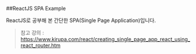 ##ReactJS SPA Example

ReactJS로 공부해 본 간단한 SPA(Single Page Application)입니다.
<br/>
> 참고 강의 : https://www.kirupa.com/react/creating_single_page_app_react_using_react_router.htm
